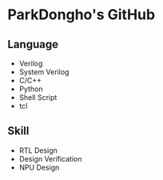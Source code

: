 # ParkDongho's GitHub
## Language
* Verilog
* System Verilog
* C/C++
* Python
* Shell Script
* tcl

## Skill
* RTL Design
* Design Verification
* NPU Design
